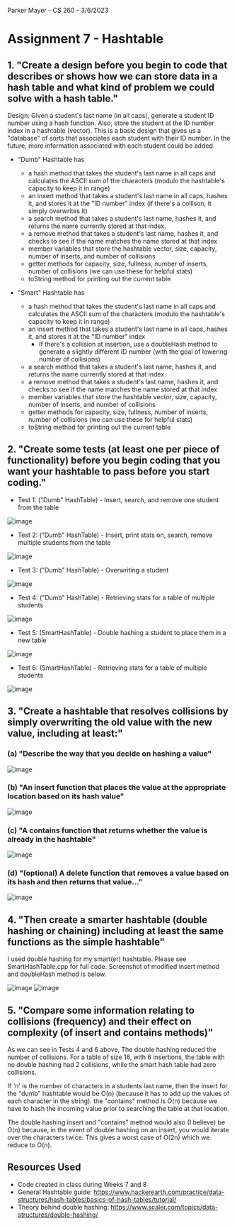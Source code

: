 Parker Mayer - CS 260 - 3/6/2023

# Assignment 7 - Hashtable

## 1. "Create a design before you begin to code that describes or shows how we can store data in a hash table and what kind of problem we could solve with a hash table."

Design: Given a student's last name (in all caps), generate a student ID number using a hash function. Also, store the student at the ID number index in a hashtable (vector).
This is a basic design that gives us a "database" of sorts that associates each student with their ID number. In the future, more information associated with each student could be added.

- "Dumb" Hashtable has
    - a hash method that takes the student's last name in all caps and calculates the ASCII sum of the characters (modulo the hashtable's capacity to keep it in range)
    - an insert method that takes a student's last name in all caps, hashes it, and stores it at the "ID number" index (if there's a collison, it simply overwrites it)
    - a search method that takes a student's last name, hashes it, and returns the name currently stored at that index.
    - a remove method that takes a student's last name, hashes it, and checks to see if the name matches the name stored at that index
    - member variables that store the hashtable vector, size, capacity, number of inserts, and number of collisions
    - getter methods for capacity, size, fullness, number of inserts, number of collisions (we can use these for helpful stats)
    - toString method for printing out the current table

- "Smart" Hashtable has
    - a hash method that takes the student's last name in all caps and calculates the ASCII sum of the characters (modulo the hashtable's capacity to keep it in range)
    - an insert method that takes a student's last name in all caps, hashes it, and stores it at the "ID number" index
        - If there's a collision at insertion, use a doubleHash method to generate a slightly different ID number (with the goal of lowering number of collisions)
    - a search method that takes a student's last name, hashes it, and returns the name currently stored at that index.
    - a remove method that takes a student's last name, hashes it, and checks to see if the name matches the name stored at that index
    - member variables that store the hashtable vector, size, capacity, number of inserts, and number of collisions
    - getter methods for capacity, size, fullness, number of inserts, number of collisions (we can use these for helpful stats)
    - toString method for printing out the current table

## 2. "Create some tests (at least one per piece of functionality) before you begin coding that you want your hashtable to pass before you start coding."

- Test 1: ("Dumb" HashTable) - Insert, search, and remove one student from the table

![image](Test1.png)

- Test 2: ("Dumb" HashTable) - Insert, print stats on, search, remove multiple students from the table

![image](Test2.png)

- Test 3: ("Dumb" HashTable) - Overwriting a student

![image](Test3.png)

- Test 4: ("Dumb" HashTable) - Retrieving stats for a table of multiple students

![image](Test4.png)

- Test 5: (SmartHashTable) - Double hashing a student to place them in a new table

![image](Test5.png)

- Test 6: (SmartHashTable) - Retrieving stats for a table of multiple students

![image](Test6.png)

## 3. "Create a hashtable that resolves collisions by simply overwriting the old value with the new value, including at least:"
### (a) "Describe the way that you decide on hashing a value"

![image](HashFunc.png)

### (b) "An insert function that places the value at the appropriate location based on its hash value"

![image](Insert.png)

### (c) "A contains function that returns whether the value is already in the hashtable"

![image](Search.png)

### (d) "(optional) A delete function that removes a value based on its hash and then returns that value…"

![image](Remove.png)

## 4. "Then create a smarter hashtable (double hashing or chaining) including at least the same functions as the simple hashtable"

I used double hashing for my smart(er) hashtable. Please see SmartHashTable.cpp for full code. Screenshot of modified insert method and doubleHash method is below.

![image](SHT1.png)
![image](SHT2.png)

## 5. "Compare some information relating to collisions (frequency) and their effect on complexity (of insert and contains methods)"

As we can see in Tests 4 and 6 above, The double hashing reduced the number of collisions. For a table of size 16, with 6 insertions, the table with no double hashing had 2 collisions,
while the smart hash table had zero collisions.

If 'n' is the number of characters in a students last name, then the insert for the "dumb" hashtable would be O(n) (because it has to add up the values of each character in the string). the "contains" method is O(n) because we have to hash the incoming value prior to searching the table at that location.

The double hashing insert and "contains" method would also (I believe) be O(n) because, in the event of double hashing on an insert, you would iterate over the characters twice. This gives a worst case of O(2n) which we reduce to O(n).

## Resources Used
- Code created in class during Weeks 7 and 8
- General Hashtable guide: https://www.hackerearth.com/practice/data-structures/hash-tables/basics-of-hash-tables/tutorial/
- Theory behind double hashing: https://www.scaler.com/topics/data-structures/double-hashing/